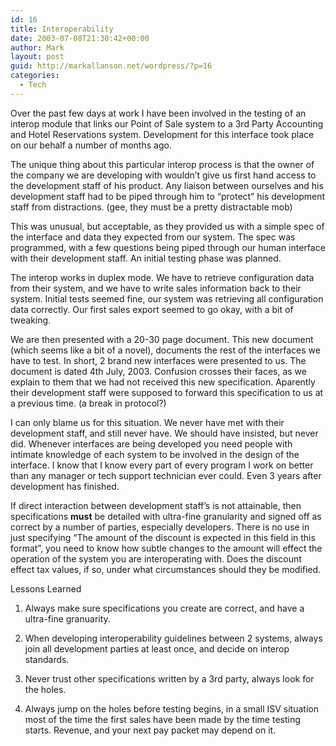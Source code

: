 ```yaml
---
id: 16
title: Interoperability
date: 2003-07-08T21:30:42+00:00
author: Mark
layout: post
guid: http://markallanson.net/wordpress/?p=16
categories:
  - Tech
---
```

Over the past few days at work I have been involved in the testing of an interop module that links our Point of Sale system to a 3rd Party Accounting and Hotel Reservations system. Development for this interface took place on our behalf a number of months ago.

The unique thing about this particular interop process is that the owner of the company we are developing with wouldn&#8217;t give us first hand access to the development staff of his product. Any liaison between ourselves and his development staff had to be piped through him to &#8220;protect&#8221; his development staff from distractions. (gee, they must be a pretty distractable mob)

This was unusual, but acceptable, as they provided us with a simple spec of the interface and data they expected from our system. The spec was programmed, with a few questions being piped through our human interface with their development staff. An initial testing phase was planned.

The interop works in duplex mode. We have to retrieve configuration data from their system, and we have to write sales information back to their system. Initial tests seemed fine, our system was retrieving all configuration data correctly. Our first sales export seemed to go okay, with a bit of tweaking.

We are then presented with a 20-30 page document. This new document (which seems like a bit of a novel), documents the rest of the interfaces we have to test. In short, 2 brand new interfaces were presented to us. The document is dated 4th July, 2003. Confusion crosses their faces, as we explain to them that we had not received this new specification. Aparently their development staff were supposed to forward this specification to us at a previous time. (a break in protocol?)

I can only blame us for this situation. We never have met with their development staff, and still never have. We should have insisted, but never did. Whenever interfaces are being developed you need people with intimate knowledge of each system to be involved in the design of the interface. I know that I know every part of every program I work on better than any manager or tech support technician ever could. Even 3 years after development has finished.

If direct interaction between development staff&#8217;s is not attainable, then specifications **must** be detailed with ultra-fine granularity and signed off as correct by a number of parties, especially developers. There is no use in just specifying &#8220;The amount of the discount is expected in this field in this format&#8221;, you need to know how subtle changes to the amount will effect the operation of the system you are interoperating with. Does the discount effect tax values, if so, under what circumstances should they be modified.

Lessons Learned
  
1. Always make sure specifications you create are correct, and have a ultra-fine granuarity.
  
2. When developing interoperability guidelines between 2 systems, always join all development parties at least once, and decide on interop standards.
  
3. Never trust other specifications written by a 3rd party, always look for the holes.
  
4. Always jump on the holes before testing begins, in a small ISV situation most of the time the first sales have been made by the time testing starts. Revenue, and your next pay packet may depend on it.
